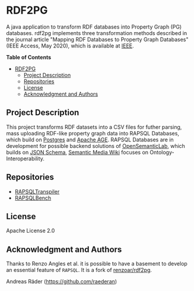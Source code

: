 # RDF2PG

A java application to transform RDF databases into Property Graph (PG) databases.
rdf2pg implements three transformation methods described in the journal article
"Mapping RDF Databases to Property Graph Databases"
(IEEE Access, May 2020), which is available at [IEEE](https://ieeexplore.ieee.org/document/9088985).

<!-- markdownlint-disable-next-line MD036 -->
**Table of Contents**

- [RDF2PG](#rdf2pg)
  - [Project Description](#project-description)
  - [Repositories](#repositories)
  - [License](#license)
  - [Acknowledgment and Authors](#acknowledgment-and-authors)

## Project Description

This project transforms RDF datasets into a CSV files for futher parsing, mass uploading RDF-like property graph data into RAPSQL Databases, which build on [Postgres](https://www.postgresql.org/) and [Apache AGE](https://age.apache.org/). RAPSQL Databases are in development for possible backend solutions of [OpenSemanticLab](https://github.com/OpenSemanticLab), which builds on [JSON Schema](https://json-schema.org/), [Semantic Media Wiki](https://www.semantic-mediawiki.org/wiki/Semantic_MediaWiki) focuses on Ontology-Interoperability.

## Repositories

- [RAPSQLTranspiler](https://github.com/OpenSemanticWorld/rapsqltranspiler)
- [RAPSQLBench](https://github.com/OpenSemanticWorld/rapsqlbench)

## License

Apache License 2.0

## Acknowledgment and Authors

Thanks to Renzo Angles et al. it is possible to have a basement to develop an essential feature of `RAPSQL`.
It is a fork of [renzoar/rdf2pg](https://github.com/renzoar/rdf2pg/tree/master/src).

Andreas Räder (<https://github.com/raederan>)

